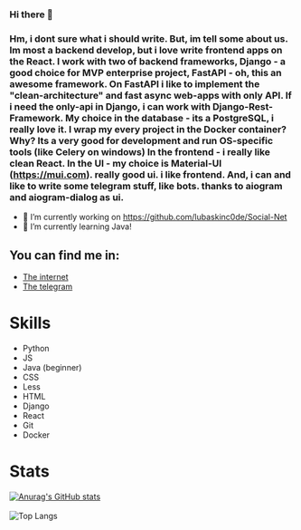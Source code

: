 ### Hi there 👋

### Hm, i dont sure what i should write. But, im tell some about us. Im most a backend develop, but i love write frontend apps on the React. I work with two of backend frameworks, Django - a good choice for MVP enterprise project, FastAPI - oh, this an awesome framework. On FastAPI i like to implement the "clean-architecture" and fast async web-apps with only API. If i need the only-api in Django, i can work with Django-Rest-Framework. My choice in the database - its a PostgreSQL, i really love it. I wrap my every project in the Docker container? Why? Its a very good for development and run OS-specific tools (like Celery on windows) In the frontend - i really like clean React. In the UI - my choice is Material-UI (https://mui.com). really good ui. i like frontend. And, i can and like to write some telegram stuff, like bots. thanks to aiogram and aiogram-dialog as ui.

- 🔭 I’m currently working on https://github.com/lubaskinc0de/Social-Net
- 🌱 I’m currently learning Java!

## You can find me in:
- [The internet](https://lubaskin.site)
- [The telegram](https://t.me/LUBASKIN_CODE)

# Skills

- Python
- JS
- Java (beginner)
- CSS
- Less
- HTML
- Django
- React
- Git
- Docker

# Stats


[![Anurag's GitHub stats](https://github-readme-stats.vercel.app/api?username=lubaskinc0de&theme=tokyonight)](https://github.com/anuraghazra/github-readme-stats)
<br>
<br>
![Top Langs](https://github-readme-stats.vercel.app/api/top-langs/?username=lubaskinc0de&theme=tokyonight)
